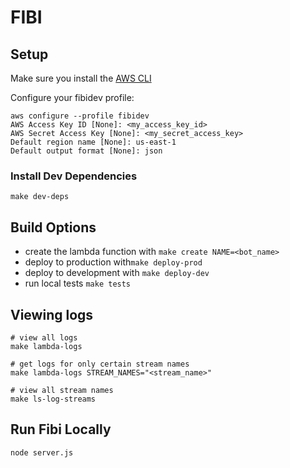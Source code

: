 # FIBI

## Setup

Make sure you install the [AWS CLI](http://docs.aws.amazon.com/cli/latest/userguide/installing.html)

Configure your fibidev profile:
```
aws configure --profile fibidev
AWS Access Key ID [None]: <my_access_key_id>
AWS Secret Access Key [None]: <my_secret_access_key>
Default region name [None]: us-east-1
Default output format [None]: json
```

### Install Dev Dependencies
```
make dev-deps
```

## Build Options

- create the lambda function with `make create NAME=<bot_name>`
- deploy to production with`make deploy-prod`
- deploy to development with `make deploy-dev`
- run local tests `make tests`

## Viewing logs

```
# view all logs
make lambda-logs

# get logs for only certain stream names
make lambda-logs STREAM_NAMES="<stream_name>"

# view all stream names
make ls-log-streams
```

## Run Fibi Locally

```
node server.js
```
